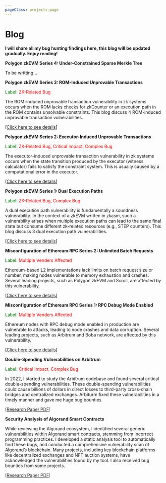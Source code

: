 ```yaml
---
pageClass: projects-page
---
```


# Blog

**I will share all my bug hunting findings here, this blog will be updated gradually. Enjoy reading!**

<ProjectCard>
  
  **Polygon zkEVM Series 4: Under-Constrained Sparse Merkle Tree**

  To be writting...

</ProjectCard>

<ProjectCard>
  
  **Polygon zkEVM Series 3: ROM-Induced Unprovable Transactions**

  <span style="color:green;">Label:</span> <span style="color:red;">ZK-Related Bug</span>

  The ROM-induced unprovable transaction vulnerability in zk systems occurs when the ROM lacks checks for zkCounter or an execution path in the ROM contains unsolvable constraints. This blog discuss 4 ROM-induced unprovable transaction vulnerabilities.

  [[Click here to see details](./5)]

</ProjectCard>

<ProjectCard>
  
  **Polygon zkEVM Series 2: Executor-Induced Unprovable Transactions**

  <span style="color:green;">Label:</span> <span style="color:red;">ZK-Related Bug, Critical Impact, Complex Bug</span>

  The executor-induced unprovable transaction vulnerability in zk systems occurs when the state transition produced by the executor (witness calculator) fails to satisfy the constraint system. This is usually caused by a computational error in the executor.

  [[Click here to see details](./4)]

</ProjectCard>

<ProjectCard>
  
  **Polygon zkEVM Series 1: Dual Execution Paths**

  <span style="color:green;">Label:</span> <span style="color:red;">ZK-Related Bug, Complex Bug</span>

  A dual execution path vulnerability is fundamentally a soundness vulnerability. In the context of a zkEVM written in zkasm, such a vulnerability arises when multiple execution paths can lead to the same final state but consume different zk-related resources (e.g., STEP counters). This blog discuss 3 dual execution path vulnerabilities.

  [[Click here to see details](./3)]

</ProjectCard>

<ProjectCard>
  
  **Misconfiguration of Ethereum RPC Series 2: Unlimited Batch Requests**

  <span style="color:green;">Label:</span> <span style="color:red;">Multiple Venders Affected</span>

  Ethereum-based L2 implementations lack limits on batch request size or number, making nodes vulnerable to memory exhaustion and crashes. Several leading projects, such as Polygon zkEVM and Scroll, are affected by this vulnerability.

  [[Click here to see details](./2)]

</ProjectCard>

<ProjectCard>
  
  **Misconfiguration of Ethereum RPC Series 1: RPC Debug Mode Enabled**

  <span style="color:green;">Label:</span> <span style="color:red;">Multiple Venders Affected</span>

  Ethereum nodes with RPC debug mode enabled in production are vulnerable to attacks, leading to node crashes and data corruption. Several leading projects, such as Arbitrum and Boba network, are affected by this vulnerability.

  [[Click here to see details](./1)]

</ProjectCard>

<ProjectCard>
  
  **Double-Spending Vulnerabilities on Arbitrum**

  <span style="color:green;">Label:</span> <span style="color:red;">Critical Impact, Complex Bug</span>

  In 2022, I started to study the Arbitrum codebase and found several critical double-spending vulnerabilities. These double-spending vulnerabilities could cause billions of dollars in direct losses to third-party cross-chain bridges and centralized exchanges. Arbiturm fixed these vulnerabilities in a timely manner and gave me huge bug bounties.
  
  [[Research Paper PDF](../files/DoubleUp_Roll__Final_Version_.pdf)]

</ProjectCard>


<ProjectCard>

  **Security Analysis of Algorand Smart Contracts**

  While reviewing the Algorand ecosystem, I identified several generic vulnerabilities within Algorand smart contracts, stemming from incorrect programming practices. I developed a static analysis tool to automatically find these bugs, and conducted a comprehensive vulnerability scan of Algorand’s blockchain. Many projects, including key blockchain platforms like decentralized exchanges and NFT auction systems, have acknowledged the vulnerabilities found by my tool. I also received bug bounties from some projects.

  [[Research Paper PDF](../files/Panda__Security_Analysis_of_Algorand_Smart_Contracts.pdf)]

</ProjectCard>

<style lang="stylus">

.projects-page
  background-color #fafbfc

</style>
